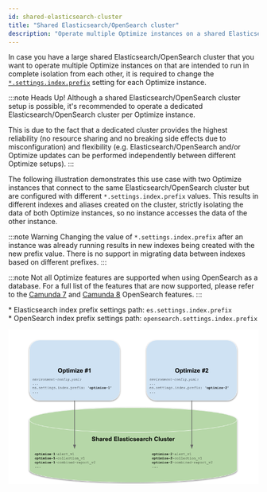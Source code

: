 ```yaml
---
id: shared-elasticsearch-cluster
title: "Shared Elasticsearch/OpenSearch cluster"
description: "Operate multiple Optimize instances on a shared Elasticsearch/OpenSearch cluster."
---
```


In case you have a large shared Elasticsearch/OpenSearch cluster that you want to operate multiple Optimize instances on that are intended to run in complete isolation from each other, it is required to change the [`*.settings.index.prefix`](./system-configuration.md#index-settings) setting for each Optimize instance.

:::note Heads Up!
Although a shared Elasticsearch/OpenSearch cluster setup is possible, it's recommended to operate a dedicated Elasticsearch/OpenSearch cluster per Optimize instance.

This is due to the fact that a dedicated cluster provides the highest reliability (no resource sharing and no breaking side effects due to misconfiguration) and flexibility (e.g. Elasticsearch/OpenSearch and/or Optimize updates can be performed independently between different Optimize setups).
:::

The following illustration demonstrates this use case with two Optimize instances that connect to the same Elasticsearch/OpenSearch cluster but are configured with different `*.settings.index.prefix` values. This results in different indexes and aliases created on the cluster, strictly isolating the data of both Optimize instances, so no instance accesses the data of the other instance.

:::note Warning
Changing the value of `*.settings.index.prefix` after an instance was already running results in new indexes being created with the new prefix value. There is no support in migrating data between indexes based on different prefixes.
:::

:::note
Not all Optimize features are supported when using OpenSearch as a database. For a full list of the features that are now supported, please refer to the [Camunda 7](https://github.com/camunda/issues/issues/705) and [Camunda 8](https://github.com/camunda/issues/issues/635) OpenSearch features.
:::

\* Elasticsearch index prefix settings path: `es.settings.index.prefix`<br/> \* OpenSearch index prefix settings path: `opensearch.settings.index.prefix`

![Shared Elasticsearch Cluster Setup](img/shared-elasticsearch-cluster.png)
